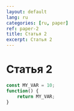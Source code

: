 ```yaml
---
layout: default
lang: ru
categories: [ru, paper]
ref: paper-2
title: Статья 2
excerpt: Статья 2
---
```


# Статья 2


```javascript
const MY_VAR = 10;
function() {
    return MY_VAR;
}
```